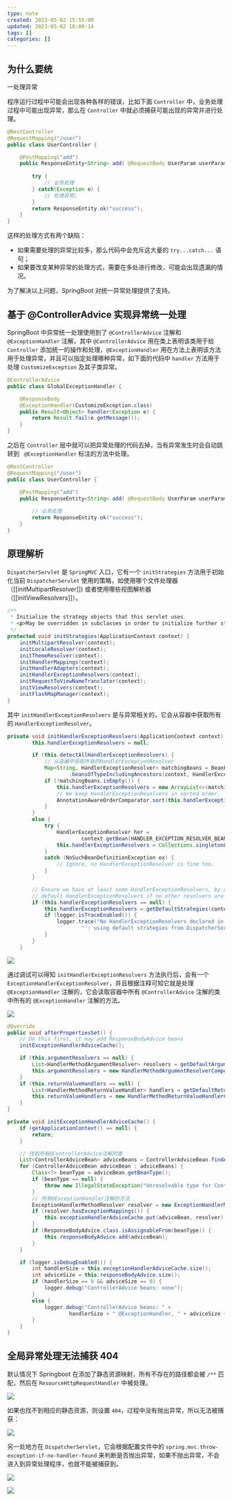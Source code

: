 ```yaml
---
type: note
created: 2023-05-02 15:55:09
updated: 2023-05-02 18:09:14
tags: []
categories: []
---
```


## 为什么要统

一处理异常

程序运行过程中可能会出现各种各样的错误，比如下面 `Controller` 中，业务处理过程中可能出现异常，那么在 `Controller` 中就必须捕获可能出现的异常并进行处理。

```java
@RestController
@RequestMapping("/user")
public class UserController {

    @PostMapping("add")
    public ResponseEntity<String> add( @RequestBody UserParam userParam) {
    
        try {
            // 业务处理
        } catch(Exception e) {
            // 处理异常;
        }
        return ResponseEntity.ok("success");
    }
}
```

这样的处理方式有两个缺陷：

- 如果需要处理的异常比较多，那么代码中会充斥这大量的 `try...catch...` 语句；
- 如果要改变某种异常的处理方式，需要在多处进行修改，可能会出现遗漏的情况。

为了解决以上问题，SpringBoot 对统一异常处理提供了支持。

## 基于 @ControllerAdvice 实现异常统一处理

SpringBoot 中异常统一处理使用到了 `@ControllerAdvice` 注解和 `@ExceptionHandler` 注解，其中 `@ControllerAdvice` 用在类上表明该类用于给 `Controller` 添加统一的操作和处理，`@ExceptionHandler` 用在方法上表明该方法用于处理异常，并且可以指定处理哪种异常，如下面的代码中 `handler` 方法用于处理 `CustomizeException` 及其子类异常。

```java
@ControllerAdvice
public class GlobalExceptionHandler {

    @ResponseBody
    @ExceptionHandler(CustomizeException.class)
    public Result<Object> handler(Exception e) {
        return Result.fail(e.getMessage());
    }
}
```

之后在 `Controller` 层中就可以把异常处理的代码去掉，当有异常发生时会自动跳转到 ` @ExceptionHandler` 标注的方法中处理。

```java
@RestController
@RequestMapping("/user")
public class UserController {

    @PostMapping("add")
    public ResponseEntity<String> add( @RequestBody UserParam userParam) {
    
        // 业务处理
        return ResponseEntity.ok("success");
    }
}
```

## 原理解析

`DispatcherServlet` 是 `SpringMVC` 入口，它有一个 ` initStrategies ` 方法用于初始化当前 `DispatcherServlet` 使用的策略，如使用哪个文件处理器（[[initMultipartResolver]]) 或者使用哪些视图解析器（[[initViewResolvers]]）。

```java
/**
 * Initialize the strategy objects that this servlet uses.
 * <p>May be overridden in subclasses in order to initialize further strategy objects.
 */
protected void initStrategies(ApplicationContext context) {
    initMultipartResolver(context);
    initLocaleResolver(context);
    initThemeResolver(context);
    initHandlerMappings(context);
    initHandlerAdapters(context);
    initHandlerExceptionResolvers(context);
    initRequestToViewNameTranslator(context);
    initViewResolvers(context);
    initFlashMapManager(context);
}
```

其中 `initHandlerExceptionResolvers` 是与异常相关的，它会从容器中获取所有的 `HandlerExceptionResolver`。

```java
private void initHandlerExceptionResolvers(ApplicationContext context) {
        this.handlerExceptionResolvers = null;

        if (this.detectAllHandlerExceptionResolvers) {
            // 从容器中获取所有的HandlerExceptionResolver
            Map<String, HandlerExceptionResolver> matchingBeans = BeanFactoryUtils
                    .beansOfTypeIncludingAncestors(context, HandlerExceptionResolver.class, true, false);
            if (!matchingBeans.isEmpty()) {
                this.handlerExceptionResolvers = new ArrayList<>(matchingBeans.values());
                // We keep HandlerExceptionResolvers in sorted order.
                AnnotationAwareOrderComparator.sort(this.handlerExceptionResolvers);
            }
        }
        else {
            try {
                HandlerExceptionResolver her =
                        context.getBean(HANDLER_EXCEPTION_RESOLVER_BEAN_NAME, HandlerExceptionResolver.class);
                this.handlerExceptionResolvers = Collections.singletonList(her);
            }
            catch (NoSuchBeanDefinitionException ex) {
                // Ignore, no HandlerExceptionResolver is fine too.
            }
        }

        // Ensure we have at least some HandlerExceptionResolvers, by registering
        // default HandlerExceptionResolvers if no other resolvers are found.
        if (this.handlerExceptionResolvers == null) {
            this.handlerExceptionResolvers = getDefaultStrategies(context, HandlerExceptionResolver.class);
            if (logger.isTraceEnabled()) {
                logger.trace("No HandlerExceptionResolvers declared in servlet '" + getServletName() +
                        "': using default strategies from DispatcherServlet.properties");
            }
        }
    }
```

![](附件/image/SpringBoot统一异常处理_image_1.png)

通过调试可以得知 `initHandlerExceptionResolvers` 方法执行后，会有一个 `ExceptionHandlerExceptionResolver`，并且根据注释可知它就是处理 `@ExceptionHandler` 注解的，它会读取容器中所有 `@ControllerAdvice` 注解的类中所有的 `@ExceptionHandler` 注解的方法。

![](附件/image/SpringBoot统一异常处理_image_2.png)

```java
@Override
public void afterPropertiesSet() {
    // Do this first, it may add ResponseBodyAdvice beans
    initExceptionHandlerAdviceCache();

    if (this.argumentResolvers == null) {
        List<HandlerMethodArgumentResolver> resolvers = getDefaultArgumentResolvers();
        this.argumentResolvers = new HandlerMethodArgumentResolverComposite().addResolvers(resolvers);
    }
    if (this.returnValueHandlers == null) {
        List<HandlerMethodReturnValueHandler> handlers = getDefaultReturnValueHandlers();
        this.returnValueHandlers = new HandlerMethodReturnValueHandlerComposite().addHandlers(handlers);
    }
}

private void initExceptionHandlerAdviceCache() {
    if (getApplicationContext() == null) {
        return;
    }

    // 找到所有@ControllerAdvice注解的类
    List<ControllerAdviceBean> adviceBeans = ControllerAdviceBean.findAnnotatedBeans(getApplicationContext());
    for (ControllerAdviceBean adviceBean : adviceBeans) {
        Class<?> beanType = adviceBean.getBeanType();
        if (beanType == null) {
            throw new IllegalStateException("Unresolvable type for ControllerAdviceBean: " + adviceBean);
        }
        // 所有@ExceptionHandler注解的方法
        ExceptionHandlerMethodResolver resolver = new ExceptionHandlerMethodResolver(beanType);
        if (resolver.hasExceptionMappings()) {
            this.exceptionHandlerAdviceCache.put(adviceBean, resolver);
        }
        if (ResponseBodyAdvice.class.isAssignableFrom(beanType)) {
            this.responseBodyAdvice.add(adviceBean);
        }
    }

    if (logger.isDebugEnabled()) {
        int handlerSize = this.exceptionHandlerAdviceCache.size();
        int adviceSize = this.responseBodyAdvice.size();
        if (handlerSize == 0 && adviceSize == 0) {
            logger.debug("ControllerAdvice beans: none");
        }
        else {
            logger.debug("ControllerAdvice beans: " +
                    handlerSize + " @ExceptionHandler, " + adviceSize + " ResponseBodyAdvice");
        }
    }
}
```

## 全局异常处理无法捕获 404

默认情况下 Springboot 在添加了静态资源映射，所有不存在的路径都会被 `/**` 匹配，然后在 ` ResourceHttpRequestHandler ` 中被处理。

![](附件/image/SpringBoot统一异常处理_image_3.png)

如果也找不到相应的静态资源，则设置 `404`，过程中没有抛出异常，所以无法被捕获：

![](附件/image/SpringBoot统一异常处理_image_4.png)

另一处地方在 `DispatcherServlet`，它会根据配置文件中的 `spring.mvc.throw-exception-if-no-handler-found` 来判断是否抛出异常，如果不抛出异常，不会进入到异常处理程序，也就不能被捕获到。

![](附件/image/SpringBoot统一异常处理_image_5.png)

![](附件/image/SpringBoot统一异常处理_image_6.png)
